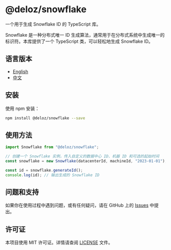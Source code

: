 # @deloz/snowflake

一个用于生成 Snowflake ID 的 TypeScript 库。

Snowflake 是一种分布式唯一 ID 生成算法，通常用于在分布式系统中生成唯一的标识符。本库提供了一个 TypeScript 类，可以轻松地生成 Snowflake ID。

## 语言版本

- [English](README.md)
- [中文](README_ZH.md)

## 安装

使用 npm 安装：

```bash
npm install @deloz/snowflake --save
```

## 使用方法

```typescript
import Snowflake from "@deloz/snowflake";

// 创建一个 Snowflake 实例，传入自定义的数据中心 ID、机器 ID 和可选的起始时间
const snowflake = new Snowflake(datacenterId, machineId, "2023-01-01");

const id = snowflake.generateId();
console.log(id); // 输出生成的 Snowflake ID
```

## 问题和支持

如果你在使用过程中遇到问题，或有任何疑问，请在 GitHub 上的 [Issues](https://github.com/deloz/snowflake/issues) 中提出。

## 许可证

本项目使用 MIT 许可证。详情请查阅 [LICENSE](LICENSE) 文件。
